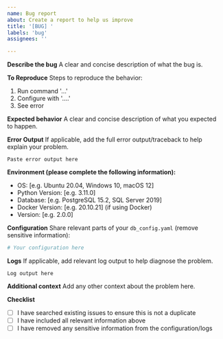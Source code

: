 ```yaml
---
name: Bug report
about: Create a report to help us improve
title: '[BUG] '
labels: 'bug'
assignees: ''

---
```


**Describe the bug**
A clear and concise description of what the bug is.

**To Reproduce**
Steps to reproduce the behavior:
1. Run command '...'
2. Configure with '....'
3. See error

**Expected behavior**
A clear and concise description of what you expected to happen.

**Error Output**
If applicable, add the full error output/traceback to help explain your problem.

```
Paste error output here
```

**Environment (please complete the following information):**
 - OS: [e.g. Ubuntu 20.04, Windows 10, macOS 12]
 - Python Version: [e.g. 3.11.0]
 - Database: [e.g. PostgreSQL 15.2, SQL Server 2019]
 - Docker Version: [e.g. 20.10.21] (if using Docker)
 - Version: [e.g. 2.0.0]

**Configuration**
Share relevant parts of your `db_config.yaml` (remove sensitive information):

```yaml
# Your configuration here
```

**Logs**
If applicable, add relevant log output to help diagnose the problem.

```
Log output here
```

**Additional context**
Add any other context about the problem here.

**Checklist**
- [ ] I have searched existing issues to ensure this is not a duplicate
- [ ] I have included all relevant information above
- [ ] I have removed any sensitive information from the configuration/logs